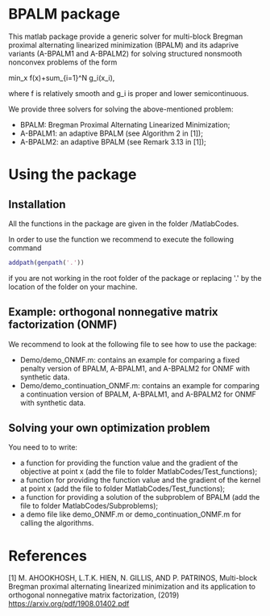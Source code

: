 BPALM package
=============


This matlab package provide a generic solver for multi-block Bregman proximal alternating linearized minimization (BPALM) and its adaprive variants (A-BPALM1 and A-BPALM2) for solving structured nonsmooth nonconvex problems of the form

  min_x f(x)+sum_{i=1}^N g_i(x_i),

where f is relatively smooth and g_i is proper and lower semicontinuous.

We provide three solvers for solving the above-mentioned problem:
- BPALM: Bregman Proximal Alternating Linearized Minimization;
- A-BPALM1: an adaptive BPALM (see Algorithm 2 in [1]);
- A-BPALM2: an adaptive BPALM (see Remark 3.13 in [1]);

# Using the package

## Installation

All the functions in the package are given in the folder /MatlabCodes.

In order to use the function we recommend to execute the following command

```Matlab
addpath(genpath('.'))
```

if you are not working in the root folder of the package or replacing '.' by the location of the folder on your machine.


## Example: orthogonal nonnegative matrix factorization (ONMF)

We recommend to look at the following file to see how to use the package:
* Demo/demo_ONMF.m: contains an example for comparing a fixed penalty version of BPALM, A-BPALM1, and A-BPALM2 for ONMF with synthetic data.
* Demo/demo_continuation_ONMF.m: contains an example for comparing a continuation version of BPALM, A-BPALM1, and A-BPALM2 for ONMF with synthetic data.

## Solving your own optimization problem

You need to to write:
- a function for providing the function value and the gradient of the objective at point x (add the file to folder MatlabCodes/Test_functions);
- a function for providing the function value and the gradient of the kernel at point x (add the file to folder MatlabCodes/Test_functions);
- a function for providing a solution of the subproblem of BPALM (add the file to folder MatlabCodes/Subproblems);
- a demo file like demo_ONMF.m or demo_continuation_ONMF.m for calling the algorithms.

# References

[1] M. AHOOKHOSH, L.T.K. HIEN, N. GILLIS, AND P. PATRINOS, Multi-block Bregman proximal alternating linearized minimization and its application to orthogonal nonnegative matrix factorization, (2019) https://arxiv.org/pdf/1908.01402.pdf

